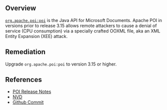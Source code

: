 ## Overview
[`org.apache.poi:poi`](http://poi.apache.org/) is the Java API for Microsoft Documents.
Apache POI in versions prior to release 3.15 allows remote attackers to cause a denial of service (CPU consumption) via a specially crafted OOXML file, aka an XML Entity Expansion (XEE) attack.

## Remediation
Upgrade `org.apache.poi:poi` to version 3.15 or higher.

## References
- [POI Release Notes](http://poi.apache.org/#20+March+2017+-+CVE-2017-5644+-+Possible+DOS+%28Denial+of+Service%29+in+Apache+POI+versions+prior+to+3.15)
- [NVD](https://nvd.nist.gov/vuln/detail/CVE-2017-5644)
- [Github Commit](https://github.com/apache/poi/commit/3a328aa220f6979f9805f658ae33244d153beaa7)
